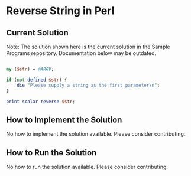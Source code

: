 # Reverse String in Perl

## Current Solution

Note: The solution shown here is the current solution in the Sample Programs repository. Documentation below may be outdated.

```Perl

my ($str) = @ARGV;

if (not defined $str) {
    die "Please supply a string as the first parameter\n";
}

print scalar reverse $str;

```

## How to Implement the Solution

No how to implement the solution available. Please consider contributing.

## How to Run the Solution

No how to run the solution available. Please consider contributing.